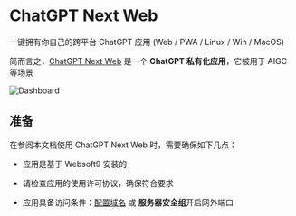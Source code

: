 # ChatGPT Next Web

一键拥有你自己的跨平台 ChatGPT 应用 (Web / PWA / Linux / Win / MacOS)

简而言之，[ChatGPT Next Web](https://chatgpt1.nextweb.fun/) 是一个 **ChatGPT 私有化应用**，它被用于 AIGC  等场景


![Dashboard](https://libs.websoft9.com/Websoft9/DocsPicture/zh/chatgptnextweb/chatgptnextweb-gui-websoft9.png)


## 准备

在参阅本文档使用 ChatGPT Next Web 时，需要确保如下几点：

- 应用是基于 Websoft9 安装的

- 请检查应用的使用许可协议，确保符合要求

- 应用具备访问条件：[配置域名](./guide/appsetdomain) 或 **服务器安全组**开启网外端口